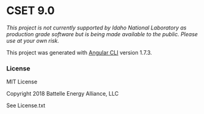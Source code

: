 # CSET 9.0

*This project is not currently supported by Idaho National Laboratory as production grade software but is being made available to the public. Please use at your own risk.*

This project was generated with [Angular CLI](https://github.com/angular/angular-cli) version 1.7.3.

### License

MIT License

Copyright 2018 Battelle Energy Alliance, LLC

See License.txt
